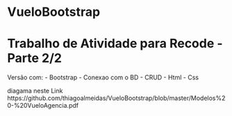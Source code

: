 # VueloBootstrap
<h1>Trabalho de Atividade para Recode - Parte 2/2</h1>
<p>Versão com:
  - Bootstrap
  - Conexao com o BD 
  - CRUD
  - Html
  - Css
</p>
diagama neste Link
https://github.com/thiagoalmeidas/VueloBootstrap/blob/master/Modelos%20-%20VueloAgencia.pdf
